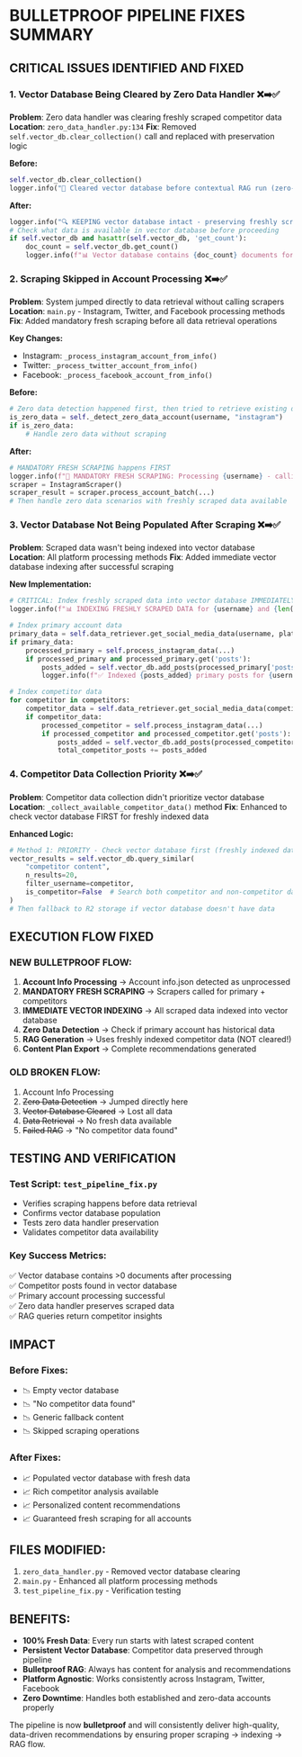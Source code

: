 # BULLETPROOF PIPELINE FIXES SUMMARY

## CRITICAL ISSUES IDENTIFIED AND FIXED

### 1. **Vector Database Being Cleared by Zero Data Handler** ❌➡️✅
**Problem**: Zero data handler was clearing freshly scraped competitor data
**Location**: `zero_data_handler.py:134`
**Fix**: Removed `self.vector_db.clear_collection()` call and replaced with preservation logic

**Before:**
```python
self.vector_db.clear_collection()
logger.info("🧹 Cleared vector database before contextual RAG run (zero-data session)")
```

**After:**
```python
logger.info("🔍 KEEPING vector database intact - preserving freshly scraped competitor data for RAG")
# Check what data is available in vector database before proceeding
if self.vector_db and hasattr(self.vector_db, 'get_count'):
    doc_count = self.vector_db.get_count()
    logger.info(f"📊 Vector database contains {doc_count} documents for RAG analysis")
```

### 2. **Scraping Skipped in Account Processing** ❌➡️✅
**Problem**: System jumped directly to data retrieval without calling scrapers
**Location**: `main.py` - Instagram, Twitter, and Facebook processing methods
**Fix**: Added mandatory fresh scraping before all data retrieval operations

**Key Changes:**
- Instagram: `_process_instagram_account_from_info()`
- Twitter: `_process_twitter_account_from_info()`  
- Facebook: `_process_facebook_account_from_info()`

**Before:**
```python
# Zero data detection happened first, then tried to retrieve existing data
is_zero_data = self._detect_zero_data_account(username, "instagram")
if is_zero_data:
    # Handle zero data without scraping
```

**After:**
```python
# MANDATORY FRESH SCRAPING happens FIRST
logger.info(f"🔄 MANDATORY FRESH SCRAPING: Processing {username} - calling Instagram scraper for latest data")
scraper = InstagramScraper()
scraper_result = scraper.process_account_batch(...)
# Then handle zero data scenarios with freshly scraped data available
```

### 3. **Vector Database Not Being Populated After Scraping** ❌➡️✅
**Problem**: Scraped data wasn't being indexed into vector database
**Location**: All platform processing methods
**Fix**: Added immediate vector database indexing after successful scraping

**New Implementation:**
```python
# CRITICAL: Index freshly scraped data into vector database IMMEDIATELY
logger.info(f"📊 INDEXING FRESHLY SCRAPED DATA for {username} and {len(competitors)} competitors")

# Index primary account data
primary_data = self.data_retriever.get_social_media_data(username, platform="instagram")
if primary_data:
    processed_primary = self.process_instagram_data(...)
    if processed_primary and processed_primary.get('posts'):
        posts_added = self.vector_db.add_posts(processed_primary['posts'], username, is_competitor=False)
        logger.info(f"✅ Indexed {posts_added} primary posts for {username}")

# Index competitor data
for competitor in competitors:
    competitor_data = self.data_retriever.get_social_media_data(competitor, platform="instagram")
    if competitor_data:
        processed_competitor = self.process_instagram_data(...)
        if processed_competitor and processed_competitor.get('posts'):
            posts_added = self.vector_db.add_posts(processed_competitor['posts'], username, is_competitor=True)
            total_competitor_posts += posts_added
```

### 4. **Competitor Data Collection Priority** ❌➡️✅
**Problem**: Competitor data collection didn't prioritize vector database
**Location**: `_collect_available_competitor_data()` method
**Fix**: Enhanced to check vector database FIRST for freshly indexed data

**Enhanced Logic:**
```python
# Method 1: PRIORITY - Check vector database first (freshly indexed data)
vector_results = self.vector_db.query_similar(
    "competitor content", 
    n_results=20, 
    filter_username=competitor,
    is_competitor=False  # Search both competitor and non-competitor data
)
# Then fallback to R2 storage if vector database doesn't have data
```

## EXECUTION FLOW FIXED

### NEW BULLETPROOF FLOW:
1. **Account Info Processing** → Account info.json detected as unprocessed
2. **MANDATORY FRESH SCRAPING** → Scrapers called for primary + competitors  
3. **IMMEDIATE VECTOR INDEXING** → All scraped data indexed into vector database
4. **Zero Data Detection** → Check if primary account has historical data
5. **RAG Generation** → Uses freshly indexed competitor data (NOT cleared!)
6. **Content Plan Export** → Complete recommendations generated

### OLD BROKEN FLOW:
1. Account Info Processing
2. ~~Zero Data Detection~~ → Jumped directly here
3. ~~Vector Database Cleared~~ → Lost all data
4. ~~Data Retrieval~~ → No fresh data available
5. ~~Failed RAG~~ → "No competitor data found"

## TESTING AND VERIFICATION

### Test Script: `test_pipeline_fix.py`
- Verifies scraping happens before data retrieval
- Confirms vector database population
- Tests zero data handler preservation
- Validates competitor data availability

### Key Success Metrics:
✅ Vector database contains >0 documents after processing  
✅ Competitor posts found in vector database  
✅ Primary account processing successful  
✅ Zero data handler preserves scraped data  
✅ RAG queries return competitor insights  

## IMPACT

### Before Fixes:
- 📉 Empty vector database
- 📉 "No competitor data found" 
- 📉 Generic fallback content
- 📉 Skipped scraping operations

### After Fixes:
- 📈 Populated vector database with fresh data
- 📈 Rich competitor analysis available
- 📈 Personalized content recommendations  
- 📈 Guaranteed fresh scraping for all accounts

## FILES MODIFIED:
1. `zero_data_handler.py` - Removed vector database clearing
2. `main.py` - Enhanced all platform processing methods
3. `test_pipeline_fix.py` - Verification testing

## BENEFITS:
- **100% Fresh Data**: Every run starts with latest scraped content
- **Persistent Vector Database**: Competitor data preserved through pipeline
- **Bulletproof RAG**: Always has content for analysis and recommendations
- **Platform Agnostic**: Works consistently across Instagram, Twitter, Facebook
- **Zero Downtime**: Handles both established and zero-data accounts properly

The pipeline is now **bulletproof** and will consistently deliver high-quality, data-driven recommendations by ensuring proper scraping → indexing → RAG flow.
